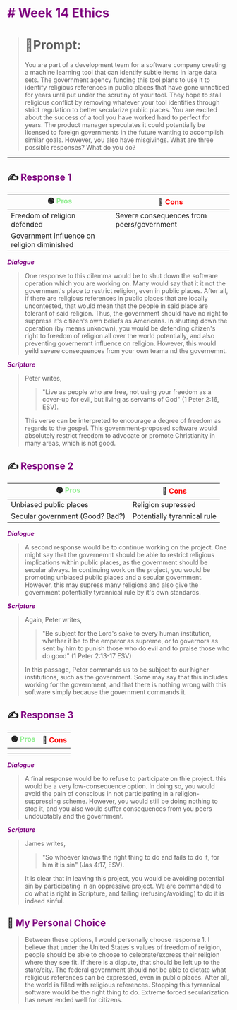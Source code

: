 <font color="Purple"><h1># Week 14 Ethics</h1></font>

>  <h1>📝Prompt:</h1> You are part of a development team for a software company creating a machine learning tool that can identify subtle items in large data sets. The government agency funding this tool plans to use it to identify religious references in public places that have gone unnoticed for years until put under the scrutiny of your tool. They hope to stall religious conflict by removing whatever your tool identifies through strict regulation to better secularize public places. You are excited about the success of a tool you have worked hard to perfect for years. The product manager speculates it could potentially be licensed to foreign governments in the future wanting to accomplish similar goals. However, you also have misgivings. What are three possible responses? What do you do?
---
<h2> ✍️ <font color="Purple">Response 1</font></h2>

<center>

🟢 <font color="lightgreen">Pros</font> | 🔴 <font color="red">Cons</font> |
| ----------- | ----------- |
| Freedom of religion defended | Severe consequences from peers/government |
| Government influence on religion diminished |  | 

</center>

<font color="Purple">___Dialogue___</font>

> One response to this dilemma would be to shut down the software operation which you are working on. Many would say that it it not the government's place to restrict religion, even in public places. After all, if there are religious references in public places that are locally uncontested, that would mean that the people in said place are tolerant of said religion. Thus, the government should have no right to suppress it's citizen's own beliefs as Americans. In shutting down the operation (by means unknown), you would be defending citizen's right to freedom of religion all over the world potentially, and also preventing governemnt influence on religion. However, this would yeild severe consequences from your own teama nd the governemnt. 

<font color="Purple">___Scripture___</font>

> Peter writes,
> > "Live as people who are free, not using your freedom as a cover-up for evil, but living as servants of God" (1 Peter 2:16, ESV).
>
> This verse can be interpreted to encourage a degree of freedom as regards to the gospel. This government-proposed software would absolutely restrict freedom to advocate or promote Christianity in many areas, which is not good. 

<h2> ✍️ <font color="Purple">Response 2</font></h2>

<center>

🟢 <font color="lightgreen">Pros</font> | 🔴 <font color="red">Cons</font> |
| ----------- | ----------- |
| Unbiased public places | Religion supressed |
| Secular government (Good? Bad?) | Potentially tyrannical rule | 

</center>

<font color="Purple">___Dialogue___</font>

> A second response would be to continue working on the project. One might say that the governemnt should be able to restrict religious implications within public places, as the government should be secular always. In continuing work on the project, you would be promoting unbiased public places and a secular government. However, this may supress many religions and also give the government potentially tyrannical rule by it's own standards.

<font color="Purple">___Scripture___</font>

> Again, Peter writes,
> > "Be subject for the Lord's sake to every human institution, whether it be to the emperor as supreme, or to governors as sent by him to punish those who do evil and to praise those who do good" (1 Peter 2:13-17 ESV)
>
> In this passage, Peter commands us to be subject to our higher institutions, such as the government. Some may say that this includes working for the government, and that there is nothing wrong with this software simply because the government commands it.

<h2> ✍️ <font color="Purple">Response 3</font></h2>

<center>

🟢 <font color="lightgreen">Pros</font> | 🔴 <font color="red">Cons</font> |
| ----------- | ----------- |
|  |  |
|  |  | 

</center>

<font color="Purple">___Dialogue___</font>

> A final response would be to refuse to participate on thie project. this would be a very low-consequence option. In doing so, you would avoid the pain of conscious in not participating in a religion-suppressing scheme. However, you would still be doing nothing to stop it, and you also would suffer consequences from you peers undoubtably and the government.

<font color="Purple">___Scripture___</font>

> James writes,
> > "So whoever knows the right thing to do and fails to do it, for him it is sin" (Jas 4:17, ESV).
>
> It is clear that in leaving this project, you would be avoiding potential sin by participating in an oppressive project. We are commanded to do what is right in Scripture, and failing (refusing/avoiding) to do it is indeed sinful.

<h2> 🧠 <font color="Purple">My Personal Choice</font></h2>

> Between these options, I would personally choose response 1. I believe that under the United States's values of freedom of religion, people should be able to choose to celebrate/express their religion where they see fit. If there is a dispute, that should be left up to the state/city. The federal government should not be able to dictate what religious references can be expressed, even in public places. After all, the world is filled with religious references. Stopping this tyrannical software would be the right thing to do. Extreme forced secularization has never ended well for citizens. 
